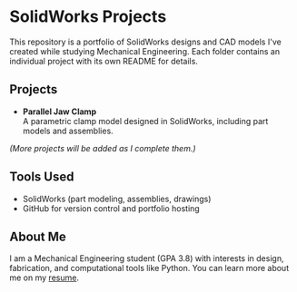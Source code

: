 # SolidWorks Projects

This repository is a portfolio of SolidWorks designs and CAD models I've created while studying Mechanical Engineering. Each folder contains an individual project with its own README for details.

## Projects

- **Parallel Jaw Clamp**  
  A parametric clamp model designed in SolidWorks, including part models and assemblies.

*(More projects will be added as I complete them.)*

## Tools Used
- SolidWorks (part modeling, assemblies, drawings)
- GitHub for version control and portfolio hosting

## About Me
I am a Mechanical Engineering student (GPA 3.8) with interests in design, fabrication, and computational tools like Python. You can learn more about me on my [resume](/Resume.pdf).
